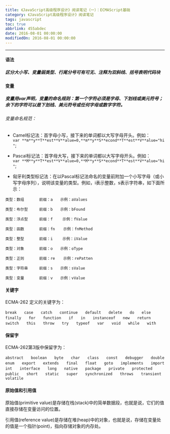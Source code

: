 ```yaml
---
title: 《JavaScript高级程序设计》阅读笔记（一）：ECMAScript基础
category: 《JavaScript高级程序设计》阅读笔记
tags: javascript
toc: true
abbrlink: 455abdec
date: 2016-08-01 00:00:00
modifiedOn: 2016-08-01 00:00:00
---
```


---------
#### 语法

##### 区分大小写、变量弱类型、行尾分号可有可无、注释为双斜线、括号表明代码块

#### 变量
##### 变量用var声明，变量的命名规则：第一个字符必须是字母、下划线或美元符号；余下的字符可以是下划线、美元符号或任何字母或数字字符。

<!-- more -->

###### 变量命名规范：

 - Camel标记法：首字母小写，接下来的单词都以大写字母开头。例如：```var **m**y**T**est**V**alue=0,**m**y**S**econd**T**est**V**alue="hi"```;

 - Pascal标记法：首字母大写，接下来的单词都以大写字母开头。例如：```var **M**y**T**est**V**alue=0,**M**y**S**econd**T**est**V**alue="hi"```;

 - 匈牙利类型标记法：在以Pascal标记法命名的变量前附加一个小写字母（或小写字母序列），说明该变量的类型。例如，i表示整数，s表示字符串，如下面所示：

```
类型：数组　　　　前缀：a　　示例：aValues

类型：布尔型　　　前缀：b　　示例：bFound

类型：浮点型　　　前缀：f　　 示例：fValue

类型：函数　　　　前缀：fn　  示例：fnMethod

类型：整型　　　　前缀：i　　 示例：iValue

类型：对象　　　　前缀：o　　示例：oType

类型：正则　　　　前缀：re　  示例：rePatten

类型：字符串　　　前缀：s　　示例：sValue

类型：变量　　　　前缀：v　　示例：vValue
```
#### 关键字
ECMA-262 定义的关键字为：

```
break　　case　　catch　　continue　　default　　delete　　do　　else　　finally　　for　　function　　if　　in　　instanceof　　new　　return　　switch　　this　　throw　　try　　typeof　　var　　void　　while　　with
```
#### 保留字
ECMA-262第3版中保留字为：
```
abstract　　boolean　　byte　　char　　class　　const　　debugger　　double　　enum　　export　　extends　　final　　float　　goto　　implements　　import　　int　　interface　　long　　native　　package　　private　　protected　　public　　short　　static　　super　　synchronized　　throws　　transient　　volatile
```

#### 原始值和引用值

原始值(primitive value)是存储在栈(stack)中的简单数据段，也就是说，它们的值直接存储在变量访问的位置。

引用值(reference value)是存储在堆(heap)中的对象，也就是说，存储在变量处的值是一个指针(point)，指向存储对象的内存处。


